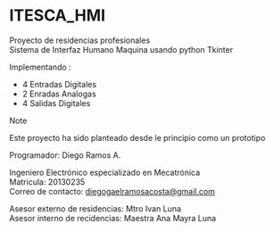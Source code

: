 # ITESCA_HMI
Proyecto de residencias profesionales  
Sistema de Interfaz Humano Maquina usando python Tkinter  

Implementando :
- 4 Entradas Digitales
- 2 Enradas Analogas
- 4 Salidas Digitales 


> [!NOTE]
> Este proyecto ha sido planteado desde le principio como un prototipo

Programador: Diego Ramos A.

Ingeniero Electrónico especializado en Mecatrónica  
Matricula: 20130235  
Correo de contacto: diegogaelramosacosta@gmail.com  

Asesor externo de residencias: Mtro Ivan Luna  
Asesor interno de recidencias: Maestra Ana Mayra Luna  

